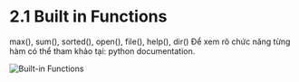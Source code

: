 # 2.1 Built in Functions

max(), sum(), sorted(), open(), file(), help(),  dir()
Để xem rõ chức năng từng hàm có thể tham khảo tại: python documentation.

![Built-in Functions](../images/2.1.png)
